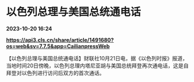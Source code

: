 # 以色列总理与美国总统通电话

**2023-10-20 16:24**

**https://api3.cls.cn/share/article/1491680?os=web&sv=7.7.5&app=CailianpressWeb**

【以色列总理与美国总统通电话】财联社10月21日电，据《以色列时报》报道，当地时间20日傍晚，以色列总理内塔尼亚胡与美国总统拜登再次通电话，这是自拜登对以色列进行访问后双方的首次通话。